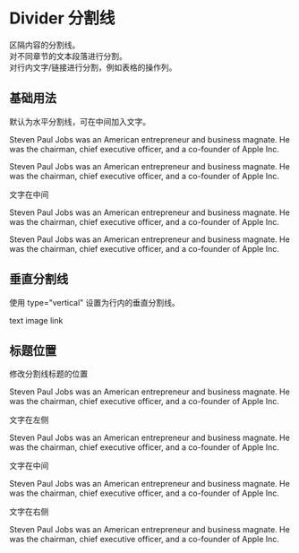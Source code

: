 # Divider 分割线

区隔内容的分割线。<br />对不同章节的文本段落进行分割。<br />对行内文字/链接进行分割，例如表格的操作列。

## 基础用法

默认为水平分割线，可在中间加入文字。

<p>
    Steven Paul Jobs was an American entrepreneur and
    business magnate. He was the chairman, chief executive
    officer, and a co-founder of Apple Inc.
</p>
<ins-divider></ins-divider>
<p>
    Steven Paul Jobs was an American entrepreneur and
    business magnate. He was the chairman, chief executive
    officer, and a co-founder of Apple Inc.
</p>
<ins-divider>文字在中间</ins-divider>
<p>
    Steven Paul Jobs was an American entrepreneur and
    business magnate. He was the chairman, chief executive
    officer, and a co-founder of Apple Inc.
</p>
<ins-divider dashed></ins-divider>
<p>
    Steven Paul Jobs was an American entrepreneur and
    business magnate. He was the chairman, chief executive
    officer, and a co-founder of Apple Inc.
</p>

## 垂直分割线

使用 type="vertical" 设置为行内的垂直分割线。

<span>text</span>
<ins-divider type="vertical"></ins-divider>
<span>image</span>
<ins-divider type="vertical"></ins-divider>
<span>link</span>
<ins-divider type="vertical"></ins-divider>

## 标题位置

修改分割线标题的位置

<p>
Steven Paul Jobs was an American entrepreneur and
business magnate. He was the chairman, chief executive
officer, and a co-founder of Apple Inc.
</p>
<ins-divider placement="left">文字在左侧</ins-divider>
<p>
Steven Paul Jobs was an American entrepreneur and
business magnate. He was the chairman, chief executive
officer, and a co-founder of Apple Inc.
</p>
<ins-divider>文字在中间</ins-divider>
<p>
Steven Paul Jobs was an American entrepreneur and
business magnate. He was the chairman, chief executive
officer, and a co-founder of Apple Inc.
</p>
<ins-divider placement="right">文字在右侧</ins-divider>
<p>
Steven Paul Jobs was an American entrepreneur and
business magnate. He was the chairman, chief executive
officer, and a co-founder of Apple Inc.
</p>

<script>
export default {
    data() {
        return {
            tableData: [
                {
                    parameter: 'direction',
                    explain: '设置分割线方向',
                    type: 'String',
                    optionalValue: 'horizontal / vertical',
                    defaultValue: 'horizontal',
                },
                {
                    parameter: 'placement',
                    explain: '设置分割线文案的位置',
                    type: 'String',
                    optionalValue: 'left / right / center',
                    defaultValue: 'center',
                },
            ],
        };
    },
    methods: {
        handleClose(val) {
            this.tags = this.tags.filter(cur => {
                return val != cur.name;
            });
        },
        ok1() {
            this.value = false;
        },
        cancel1() {
            this.value = false;
        },
    },
};
</script>
